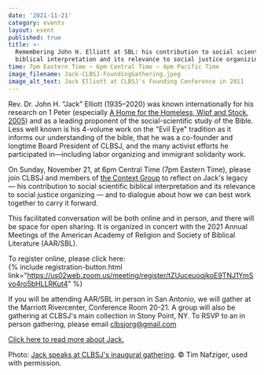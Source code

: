 ```yaml
---
date: '2021-11-21'
category: events
layout: event
published: true
title: >-
  Remembering John H. Elliott at SBL: his contribution to social scientific
  biblical interpretation and its relevance to social justice organizing
time: 7pm Eastern Time ~ 6pm Central Time ~ 4pm Pacific Time
image_filename: Jack-CLBSJ-FoundingGathering.jpeg
image_alt_text: Jack Elliott at CLBSJ's Founding Conference in 2011
---
```

Rev. Dr. John H. “Jack” Elliott (1935–2020) was known internationally for his research on 1 Peter (especially [A Home for the Homeless, Wipf and Stock, 2005](https://wipfandstock.com/9781597524094/a-home-for-the-homeless/)) and as a leading proponent of the social-scientific study of the Bible. Less well known is his 4-volume work on the "Evil Eye" tradition as it informs our understanding of the bible, that he was a co-founder and longtime Board President of CLBSJ, and the many activist efforts he participated in—including labor organizing and immigrant solidarity work.

On Sunday, November 21, at 6pm Central Time (7pm Eastern Time), please join CLBSJ and members of [the Context Group](https://en.wikipedia.org/wiki/The_Context_Group) to reflect on Jack's legacy —  his contribution to social scientific biblical interpretation and its relevance to social justice organizing — and to dialogue about how we can best work together to carry it forward.

This facilitated conversation will be both online and in person, and there will be space for open sharing. It is organized in concert with the 2021 Annual Meetings of the American Academy of Religion and Society of Biblical Literature (AAR/SBL).

To register online, please click here:  
{% include registration-button.html link="https://us02web.zoom.us/meeting/register/tZUuceuoqjkoE9TNJ1YmSvo4ro5bHLLRKut4" %}

If you will be attending AAR/SBL in person in San Antonio, we will gather at the Marriott Rivercenter, Conference Room 20-21. A group will also be gathering at CLBSJ's main collection in Stony Point, NY. To RSVP to an in person gathering, please email clbsjorg@gmail.com

[Click here to read more about Jack.](https://clbsj.org/about/leadership/john-h-elliott/ )

Photo: [Jack speaks at CLBSJ's inaugural gathering](https://clbsj.org/events/2011/10/22/opening-weekend/). © Tim Nafziger, used with permission.
